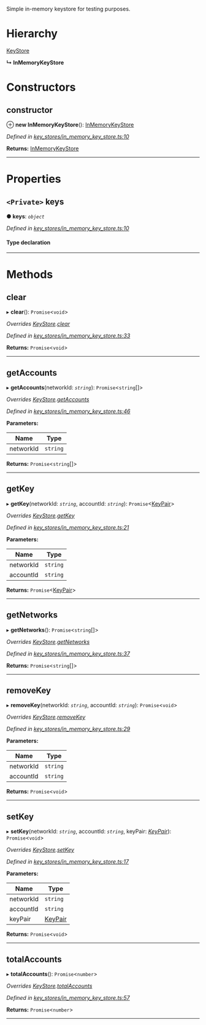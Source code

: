 

Simple in-memory keystore for testing purposes.

# Hierarchy

 [KeyStore](_key_stores_keystore_.keystore.md)

**↳ InMemoryKeyStore**

# Constructors

<a id="constructor"></a>

##  constructor

⊕ **new InMemoryKeyStore**(): [InMemoryKeyStore](_key_stores_in_memory_key_store_.inmemorykeystore.md)

*Defined in [key_stores/in_memory_key_store.ts:10](https://github.com/nearprotocol/nearlib/blob/9d0b286/src.ts/key_stores/in_memory_key_store.ts#L10)*

**Returns:** [InMemoryKeyStore](_key_stores_in_memory_key_store_.inmemorykeystore.md)

___

# Properties

<a id="keys"></a>

## `<Private>` keys

**● keys**: *`object`*

*Defined in [key_stores/in_memory_key_store.ts:10](https://github.com/nearprotocol/nearlib/blob/9d0b286/src.ts/key_stores/in_memory_key_store.ts#L10)*

#### Type declaration

[key: `string`]: `string`

___

# Methods

<a id="clear"></a>

##  clear

▸ **clear**(): `Promise`<`void`>

*Overrides [KeyStore](_key_stores_keystore_.keystore.md).[clear](_key_stores_keystore_.keystore.md#clear)*

*Defined in [key_stores/in_memory_key_store.ts:33](https://github.com/nearprotocol/nearlib/blob/9d0b286/src.ts/key_stores/in_memory_key_store.ts#L33)*

**Returns:** `Promise`<`void`>

___
<a id="getaccounts"></a>

##  getAccounts

▸ **getAccounts**(networkId: *`string`*): `Promise`<`string`[]>

*Overrides [KeyStore](_key_stores_keystore_.keystore.md).[getAccounts](_key_stores_keystore_.keystore.md#getaccounts)*

*Defined in [key_stores/in_memory_key_store.ts:46](https://github.com/nearprotocol/nearlib/blob/9d0b286/src.ts/key_stores/in_memory_key_store.ts#L46)*

**Parameters:**

| Name | Type |
| ------ | ------ |
| networkId | `string` |

**Returns:** `Promise`<`string`[]>

___
<a id="getkey"></a>

##  getKey

▸ **getKey**(networkId: *`string`*, accountId: *`string`*): `Promise`<[KeyPair](_utils_key_pair_.keypair.md)>

*Overrides [KeyStore](_key_stores_keystore_.keystore.md).[getKey](_key_stores_keystore_.keystore.md#getkey)*

*Defined in [key_stores/in_memory_key_store.ts:21](https://github.com/nearprotocol/nearlib/blob/9d0b286/src.ts/key_stores/in_memory_key_store.ts#L21)*

**Parameters:**

| Name | Type |
| ------ | ------ |
| networkId | `string` |
| accountId | `string` |

**Returns:** `Promise`<[KeyPair](_utils_key_pair_.keypair.md)>

___
<a id="getnetworks"></a>

##  getNetworks

▸ **getNetworks**(): `Promise`<`string`[]>

*Overrides [KeyStore](_key_stores_keystore_.keystore.md).[getNetworks](_key_stores_keystore_.keystore.md#getnetworks)*

*Defined in [key_stores/in_memory_key_store.ts:37](https://github.com/nearprotocol/nearlib/blob/9d0b286/src.ts/key_stores/in_memory_key_store.ts#L37)*

**Returns:** `Promise`<`string`[]>

___
<a id="removekey"></a>

##  removeKey

▸ **removeKey**(networkId: *`string`*, accountId: *`string`*): `Promise`<`void`>

*Overrides [KeyStore](_key_stores_keystore_.keystore.md).[removeKey](_key_stores_keystore_.keystore.md#removekey)*

*Defined in [key_stores/in_memory_key_store.ts:29](https://github.com/nearprotocol/nearlib/blob/9d0b286/src.ts/key_stores/in_memory_key_store.ts#L29)*

**Parameters:**

| Name | Type |
| ------ | ------ |
| networkId | `string` |
| accountId | `string` |

**Returns:** `Promise`<`void`>

___
<a id="setkey"></a>

##  setKey

▸ **setKey**(networkId: *`string`*, accountId: *`string`*, keyPair: *[KeyPair](_utils_key_pair_.keypair.md)*): `Promise`<`void`>

*Overrides [KeyStore](_key_stores_keystore_.keystore.md).[setKey](_key_stores_keystore_.keystore.md#setkey)*

*Defined in [key_stores/in_memory_key_store.ts:17](https://github.com/nearprotocol/nearlib/blob/9d0b286/src.ts/key_stores/in_memory_key_store.ts#L17)*

**Parameters:**

| Name | Type |
| ------ | ------ |
| networkId | `string` |
| accountId | `string` |
| keyPair | [KeyPair](_utils_key_pair_.keypair.md) |

**Returns:** `Promise`<`void`>

___
<a id="totalaccounts"></a>

##  totalAccounts

▸ **totalAccounts**(): `Promise`<`number`>

*Overrides [KeyStore](_key_stores_keystore_.keystore.md).[totalAccounts](_key_stores_keystore_.keystore.md#totalaccounts)*

*Defined in [key_stores/in_memory_key_store.ts:57](https://github.com/nearprotocol/nearlib/blob/9d0b286/src.ts/key_stores/in_memory_key_store.ts#L57)*

**Returns:** `Promise`<`number`>

___

